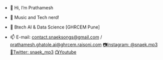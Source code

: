 - 👋 Hi, I’m Prathamesh

- 👀 Music and Tech nerd!

- 🌱 Btech AI & Data Science [GHRCEM Pune]

- 📫 E-mail:  contact.snaeksongs@gmail.com  /  prathamesh.ghatole.ai@ghrcem.raisoni.com
  [📷Instagram: @snaek.mp3](https://www.instagram.com/snaek.mp3/)  
  [🐤Twitter: snaek_mp3](https://twitter.com/SNAEK_mp3)
  [📺Youtube](https://www.youtube.com/channel/UCrNkYdeO7huVl0_J_KkcOwQ)
